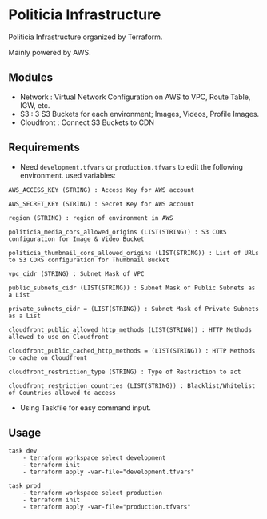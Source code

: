 # **Politicia Infrastructure**

Politicia Infrastructure organized by Terraform.

Mainly powered by AWS.

## **Modules**

- Network : Virtual Network Configuration on AWS to VPC, Route Table, IGW, etc.
- S3 : 3 S3 Buckets for each environment; Images, Videos, Profile Images.
- Cloudfront : Connect S3 Buckets to CDN

## **Requirements**

- Need `development.tfvars` or `production.tfvars` to edit the following environment.
  used variables:

```
AWS_ACCESS_KEY (STRING) : Access Key for AWS account

AWS_SECRET_KEY (STRING) : Secret Key for AWS account

region (STRING) : region of environment in AWS

politicia_media_cors_allowed_origins (LIST(STRING)) : S3 CORS configuration for Image & Video Bucket

politicia_thumbnail_cors_allowed_origins (LIST(STRING)) : List of URLs to S3 CORS configuration for Thumbnail Bucket

vpc_cidr (STRING) : Subnet Mask of VPC

public_subnets_cidr (LIST(STRING)) : Subnet Mask of Public Subnets as a List

private_subnets_cidr = (LIST(STRING)) : Subnet Mask of Private Subnets as a List

cloudfront_public_allowed_http_methods (LIST(STRING)) : HTTP Methods allowed to use on Cloudfront

cloudfront_public_cached_http_methods = (LIST(STRING)) : HTTP Methods to cache on Cloudfront

cloudfront_restriction_type (STRING) : Type of Restriction to act

cloudfront_restriction_countries (LIST(STRING)) : Blacklist/Whitelist of Countries allowed to access
```

- Using Taskfile for easy command input.

## **Usage**

```
task dev
    - terraform workspace select development
    - terraform init
    - terraform apply -var-file="development.tfvars"

task prod
    - terraform workspace select production
    - terraform init
    - terraform apply -var-file="production.tfvars"
```
